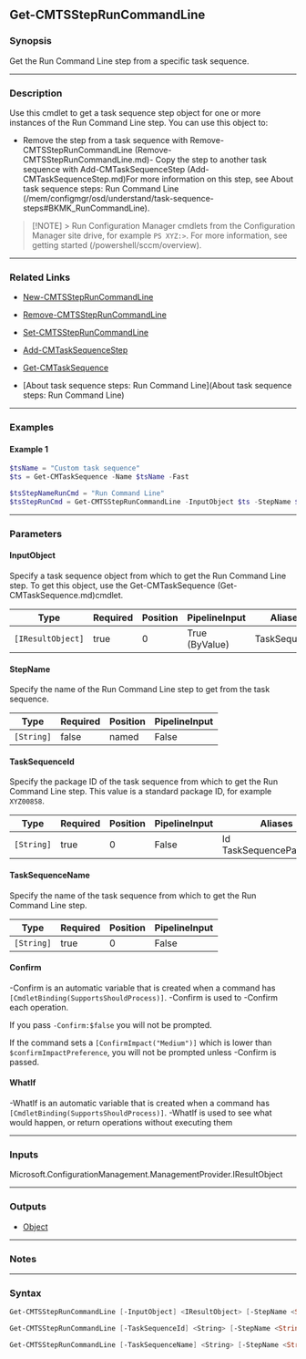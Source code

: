 Get-CMTSStepRunCommandLine
--------------------------




### Synopsis
Get the Run Command Line step from a specific task sequence.



---


### Description

Use this cmdlet to get a task sequence step object for one or more instances of the Run Command Line step. You can use this object to:



- Remove the step from a task sequence with Remove-CMTSStepRunCommandLine (Remove-CMTSStepRunCommandLine.md)- Copy the step to another task sequence with Add-CMTaskSequenceStep (Add-CMTaskSequenceStep.md)For more information on this step, see About task sequence steps: Run Command Line (/mem/configmgr/osd/understand/task-sequence-steps#BKMK_RunCommandLine).



> [!NOTE] > Run Configuration Manager cmdlets from the Configuration Manager site drive, for example `PS XYZ:>`. For more information, see getting started (/powershell/sccm/overview).



---


### Related Links
* [New-CMTSStepRunCommandLine](New-CMTSStepRunCommandLine)



* [Remove-CMTSStepRunCommandLine](Remove-CMTSStepRunCommandLine)



* [Set-CMTSStepRunCommandLine](Set-CMTSStepRunCommandLine)



* [Add-CMTaskSequenceStep](Add-CMTaskSequenceStep)



* [Get-CMTaskSequence](Get-CMTaskSequence)



* [About task sequence steps: Run Command Line](About task sequence steps: Run Command Line)





---


### Examples
#### Example 1
```PowerShell
$tsName = "Custom task sequence"
$ts = Get-CMTaskSequence -Name $tsName -Fast

$tsStepNameRunCmd = "Run Command Line"
$tsStepRunCmd = Get-CMTSStepRunCommandLine -InputObject $ts -StepName $tsStepNameRunCmd
```



---


### Parameters
#### **InputObject**

Specify a task sequence object from which to get the Run Command Line step. To get this object, use the Get-CMTaskSequence (Get-CMTaskSequence.md)cmdlet.






|Type             |Required|Position|PipelineInput |Aliases     |
|-----------------|--------|--------|--------------|------------|
|`[IResultObject]`|true    |0       |True (ByValue)|TaskSequence|



#### **StepName**

Specify the name of the Run Command Line step to get from the task sequence.






|Type      |Required|Position|PipelineInput|
|----------|--------|--------|-------------|
|`[String]`|false   |named   |False        |



#### **TaskSequenceId**

Specify the package ID of the task sequence from which to get the Run Command Line step. This value is a standard package ID, for example `XYZ00858`.






|Type      |Required|Position|PipelineInput|Aliases                     |
|----------|--------|--------|-------------|----------------------------|
|`[String]`|true    |0       |False        |Id<br/>TaskSequencePackageId|



#### **TaskSequenceName**

Specify the name of the task sequence from which to get the Run Command Line step.






|Type      |Required|Position|PipelineInput|
|----------|--------|--------|-------------|
|`[String]`|true    |0       |False        |



#### **Confirm**
-Confirm is an automatic variable that is created when a command has ```[CmdletBinding(SupportsShouldProcess)]```.
-Confirm is used to -Confirm each operation.

If you pass ```-Confirm:$false``` you will not be prompted.


If the command sets a ```[ConfirmImpact("Medium")]``` which is lower than ```$confirmImpactPreference```, you will not be prompted unless -Confirm is passed.

#### **WhatIf**
-WhatIf is an automatic variable that is created when a command has ```[CmdletBinding(SupportsShouldProcess)]```.
-WhatIf is used to see what would happen, or return operations without executing them


---


### Inputs
Microsoft.ConfigurationManagement.ManagementProvider.IResultObject





---


### Outputs
* [Object](https://learn.microsoft.com/en-us/dotnet/api/System.Object)






---


### Notes




---


### Syntax
```PowerShell
Get-CMTSStepRunCommandLine [-InputObject] <IResultObject> [-StepName <String>] [-Confirm] [-WhatIf] [<CommonParameters>]
```
```PowerShell
Get-CMTSStepRunCommandLine [-TaskSequenceId] <String> [-StepName <String>] [-Confirm] [-WhatIf] [<CommonParameters>]
```
```PowerShell
Get-CMTSStepRunCommandLine [-TaskSequenceName] <String> [-StepName <String>] [-Confirm] [-WhatIf] [<CommonParameters>]
```
